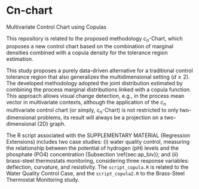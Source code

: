 # Cn-chart
Multivariate Control Chart using Copulas 

This repository is related to the proposed methodology $c_n$-Chart, which proposes a new control chart based on the combination of marginal densities combined with a copula density for the tolerance region estimation.

This study proposes a purely data-driven alternative for a traditional control tolerance region that also generalizes the multidimensional setting ($d \geq 2$). The developed methodology adopted the joint distribution estimated by combining the process marginal distributions linked with a copula function. This approach allows visual change detection, e.g., in the process mean vector in multivariate contexts, although the application of the $c_n$ multivariate control chart (or simply, $c_n$-Chart) is not restricted to only two-dimensional problems, its result will always be a projection on a two-dimensional (2D) graph.


The R script associated with the SUPPLEMENTARY MATERIAL (Regression Extensions) includes two case studies: (i) water quality control, measuring the relationship between the potential of hydrogen (pH) levels and the phosphate (PO4) concentration (Subsection \ref{sec:ap_biv}); and (ii) brass-steel thermostats monitoring, considering three response variables: deflection, curvature, and resistivity. The `script_copula.R` is related to the Water Quality Control Case, and the `script_copula2.R` to the Brass-Steel Thermostat Monitoring study.
